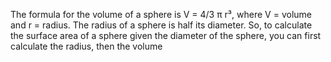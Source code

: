 The formula for the volume of a sphere is V = 4/3 π r³, where V = volume and r = radius. The radius of a sphere is half its diameter. So, to calculate the surface area of a sphere given the diameter of the sphere, you can first calculate the radius, then the volume
